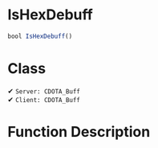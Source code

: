# IsHexDebuff
```js
bool IsHexDebuff()
```
# Class
✔ `Server: CDOTA_Buff`  
✔ `Client: CDOTA_Buff`  

# Function Description

